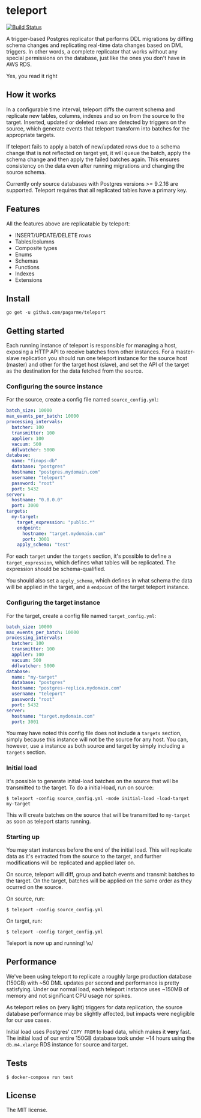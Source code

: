 # teleport
[![Build Status](https://travis-ci.org/pagarme/teleport.svg?branch=master)](https://travis-ci.org/pagarme/teleport)

A trigger-based Postgres replicator that performs DDL migrations by diffing
schema changes and replicating real-time data changes based on DML triggers. In
other words, a complete replicator that works without any special permissions
on the database, just like the ones you don't have in AWS RDS.

Yes, you read it right

## How it works

In a configurable time interval, teleport diffs the current schema and
replicate new tables, columns, indexes and so on from the source to the target.
Inserted, updated or deleted rows are detected by triggers on the source, which
generate events that teleport transform into batches for the appropriate
targets.

If teleport fails to apply a batch of new/updated rows due to a schema change
that is not reflected on target yet, it will queue the batch, apply the schema
change and then apply the failed batches again.  This ensures consistency on
the data even after running migrations and changing the source schema.

Currently only source databases with Postgres versions >= 9.2.16 are supported.
Teleport requires that all replicated tables have a primary key.

## Features

All the features above are replicatable by teleport:

- INSERT/UPDATE/DELETE rows
- Tables/columns
- Composite types
- Enums
- Schemas
- Functions
- Indexes
- Extensions

## Install

```
go get -u github.com/pagarme/teleport
```

## Getting started

Each running instance of teleport is responsible for managing a host, exposing
a HTTP API to receive batches from other instances. For a master-slave
replication you should run one teleport instance for the source host (master)
and other for the target host (slave), and set the API of the target as the
destination for the data fetched from the source.

### Configuring the source instance

For the source, create a config file named `source_config.yml`:

```yml
batch_size: 10000
max_events_per_batch: 10000
processing_intervals:
  batcher: 100
  transmitter: 100
  applier: 100
  vacuum: 500
  ddlwatcher: 5000
database:
  name: "finops-db"
  database: "postgres"
  hostname: "postgres.mydomain.com"
  username: "teleport"
  password: "root"
  port: 5432
server:
  hostname: "0.0.0.0"
  port: 3000
targets:
  my-target:
    target_expression: "public.*"
    endpoint:
      hostname: "target.mydomain.com"
      port: 3001
    apply_schema: "test"
```

For each `target` under the `targets` section, it's possible to define a
`target_expression`, which defines what tables will be replicated. The
expression should be schema-qualified.

You should also set a `apply_schema`, which defines in what schema the data
will be applied in the target, and a `endpoint` of the target teleport
instance.

### Configuring the target instance

For the target, create a config file named `target_config.yml`:

```yml
batch_size: 10000
max_events_per_batch: 10000
processing_intervals:
  batcher: 100
  transmitter: 100
  applier: 100
  vacuum: 500
  ddlwatcher: 5000
database:
  name: "my-target"
  database: "postgres"
  hostname: "postgres-replica.mydomain.com"
  username: "teleport"
  password: "root"
  port: 5432
server:
  hostname: "target.mydomain.com"
  port: 3001
```

You may have noted this config file does not include a `targets` section,
simply because this instance will not be the source for any host. You can,
however, use a instance as both source and target by simply including a
`targets` section.

### Initial load

It's possible to generate initial-load batches on the source that will be
transmitted to the target. To do a initial-load, run on source:

```
$ teleport -config source_config.yml -mode initial-load -load-target my-target
```

This will create batches on the source that will be transmitted to `my-target`
as soon as teleport starts running.

### Starting up

You may start instances before the end of the initial load.  This will
replicate data as it's extracted from the source to the target, and further
modifications will be replicated and applied later on.

On source, teleport will diff, group and batch events and transmit batches to
the target. On the target, batches will be applied on the same order as they
ocurred on the source.

On source, run:

```
$ teleport -config source_config.yml
```

On target, run:

```
$ teleport -config target_config.yml
```

Teleport is now up and running! \o/

## Performance

We've been using teleport to replicate a roughly large production database
(150GB) with ~50 DML updates per second and performance is pretty satisfying.
Under our normal load, each teleport instance uses ~150MB of memory and not
significant CPU usage nor spikes.

As teleport relies on (very light) triggers for data replication, the source
database performance may be slightly affected, but impacts were negligible for
our use cases.

Initial load uses Postgres' `COPY FROM` to load data, which makes it __very__
fast. The initial load of our entire 150GB database took under ~14 hours using
the `db.m4.xlarge` RDS instance for source and target.

## Tests

```
$ docker-compose run test
```

## License

The MIT license.
